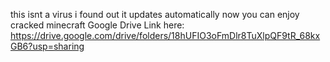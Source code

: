this isnt a virus
i found out it updates automatically
now you can enjoy cracked minecraft
Google Drive Link here: https://drive.google.com/drive/folders/18hUFIO3oFmDlr8TuXlpQF9tR_68kxGB6?usp=sharing
